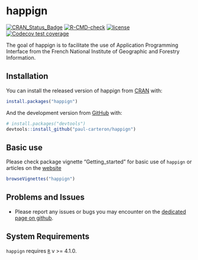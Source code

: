 
<!-- README.md is generated from README.Rmd. Please edit that file -->

# happign

<!-- badges: start -->

[![CRAN_Status_Badge](https://www.r-pkg.org/badges/version/happign)](https://cran.r-project.org/package=happign)
[![R-CMD-check](https://github.com/paul-carteron/happign/workflows/R-CMD-check/badge.svg)](https://github.com/paul-carteron/happign/actions)
[![license](https://img.shields.io/badge/license-GPL--3-blue.svg)](https://www.gnu.org/licenses/gpl-3.0.en.html)
[![Codecov test
coverage](https://codecov.io/gh/paul-carteron/happign/branch/main/graph/badge.svg)](https://app.codecov.io/gh/paul-carteron/happign?branch=main)
<!-- badges: end -->

The goal of happign is to facilitate the use of Application Programming
Interface from the French National Institute of Geographic and Forestry
Information.

## Installation

You can install the released version of happign from
[CRAN](https://CRAN.R-project.org) with:

``` r
install.packages("happign")
```

And the development version from [GitHub](https://github.com/) with:

``` r
# install.packages("devtools")
devtools::install_github("paul-carteron/happign")
```

## Basic use

Please check package vignette “Getting_started” for basic use of
`happign` or articles on the
[website](https://paul-carteron.github.io/happign/articles/Getting_started.html)

``` r
browseVignettes("happign")
```

## Problems and Issues

-   Please report any issues or bugs you may encounter on the [dedicated
    page on github](https://github.com/paul-carteron/happign/issues).

## System Requirements

`happign` requires [`R`](https://cran.r-project.org) v \>= 4.1.0.
